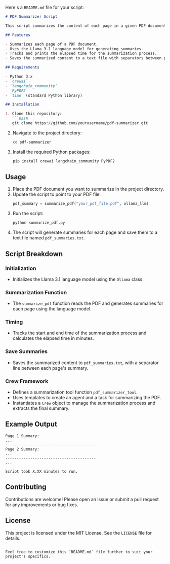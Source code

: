 Here's a `README.md` file for your script:

```markdown
# PDF Summarizer Script

This script summarizes the content of each page in a given PDF document using the Llama 3.1 language model. It leverages the `crew` framework for managing agents and tasks. The summarized content is saved to a text file, with a separator line between the summaries for each page.

## Features

- Summarizes each page of a PDF document.
- Uses the Llama 3.1 language model for generating summaries.
- Tracks and prints the elapsed time for the summarization process.
- Saves the summarized content to a text file with separators between page summaries.

## Requirements

- Python 3.x
- `crewai`
- `langchain_community`
- `PyPDF2`
- `time` (standard Python library)

## Installation

1. Clone this repository:
   ```bash
   git clone https://github.com/yourusername/pdf-summarizer.git
   ```
2. Navigate to the project directory:
   ```bash
   cd pdf-summarizer
   ```
3. Install the required Python packages:
   ```bash
   pip install crewai langchain_community PyPDF2
   ```

## Usage

1. Place the PDF document you want to summarize in the project directory.
2. Update the script to point to your PDF file:
   ```python
   pdf_summary = summarize_pdf("your_pdf_file.pdf", ollama_llm)
   ```
3. Run the script:
   ```bash
   python summarize_pdf.py
   ```
4. The script will generate summaries for each page and save them to a text file named `pdf_summaries.txt`.

## Script Breakdown

### Initialization

- Initializes the Llama 3.1 language model using the `Ollama` class.

### Summarization Function

- The `summarize_pdf` function reads the PDF and generates summaries for each page using the language model.

### Timing

- Tracks the start and end time of the summarization process and calculates the elapsed time in minutes.

### Save Summaries

- Saves the summarized content to `pdf_summaries.txt`, with a separator line between each page's summary.

### Crew Framework

- Defines a summarization tool function `pdf_summarizer_tool`.
- Uses templates to create an agent and a task for summarizing the PDF.
- Instantiates a `Crew` object to manage the summarization process and extracts the final summary.

## Example Output

```plaintext
Page 1 Summary:
...
----------------------------------------
Page 2 Summary:
...
----------------------------------------
...

Script took X.XX minutes to run.
```

## Contributing

Contributions are welcome! Please open an issue or submit a pull request for any improvements or bug fixes.

## License

This project is licensed under the MIT License. See the `LICENSE` file for details.

```

Feel free to customize this `README.md` file further to suit your project's specifics.
